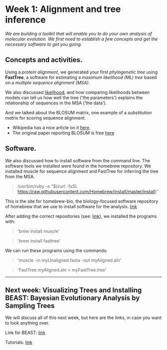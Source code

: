 # Week 1: Alignment and tree inference

_We are building a toolkit that will enable you to do your own analysis of molecular evolution. We first need to establish a few concepts and get the necessary software to get you going._

## Concepts and activities.

Using a _protein alignment_, we generated your first _phylogenetic tree_ using **FastTree**, a software for estimating a _maximum likelihood (ML) tree_ based on a _multiple sequence alignment (MSA)_. 

We also discussed [likelihood](https://en.wikipedia.org/wiki/Likelihood_function), and how comparing likelihoods between models can tell us how well the tree ('the parameters') explains the relationship of sequences in the MSA ('the data’).

And we talked about the BLOSUM matrix, one example of a _substitution matrix_ for scoring sequence alignment. 
 * Wikipedia has a nice article on it [here](https://en.wikipedia.org/wiki/BLOSUM).
 * The original paper reporting BLOSUM is free [here](https://www.ncbi.nlm.nih.gov/pmc/articles/PMC50453/)
 
## Software.

We also discussed how to install software from the command line. The software tools we installed were found in the homebrew repository. We installed muscle for sequence alignment and FastTree for inferring the tree from the MSA. 
> /usr/bin/ruby -e "$(curl -fsSL https://raw.githubusercontent.com/Homebrew/install/master/install)"

This is the site for homebrew-bio, the biology-focused software repository of homebrew that we use to install software for the analysis.
[link](https://github.com/brewsci/homebrew-bio)

After adding the correct repositories (see: [link](https://github.com/brewsci/homebrew-bio)), we installed the programs with:

>  'brew install muscle'

>  'brew install fasttree'

We can run these programs using the commands:

>  'muscle -in myUnaligned.fasta -out myAligned.aln'

>  'FastTree myAligned.aln > myFastTree.tree'

---

## Next week: Visualizing Trees and Installing BEAST: Bayesian Evolutionary Analysis by Sampling Trees

We will discuss all of this next week, but here are the links, in case you want to look anything over. 

Link for BEAST: [link](http://beast.community/install_on_mac)

Tutorials: [link](http://beast.community/first_tutorial)
